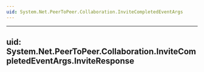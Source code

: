 ```yaml
---
uid: System.Net.PeerToPeer.Collaboration.InviteCompletedEventArgs
---
```


---
uid: System.Net.PeerToPeer.Collaboration.InviteCompletedEventArgs.InviteResponse
---
